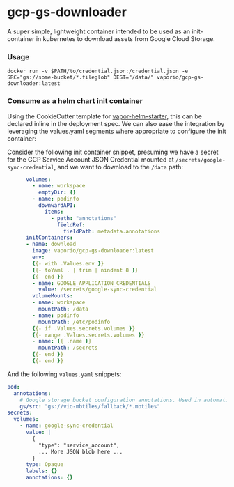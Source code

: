 # gcp-gs-downloader

A super simple, lightweight container intended to be used as an init-container in kubernetes to download assets from Google Cloud Storage.

### Usage

```
docker run -v $PATH/to/credential.json:/credential.json -e SRC="gs://some-bucket/*.fileglob" DEST="/data/" vaporio/gcp-gs-downloader:latest
```

### Consume as a helm chart init container

Using the CookieCutter template for [vapor-helm-starter](https://github.com/vapor-ware/vapor-helm-starter), this can be declared inline in the deployment spec. We can also ease the integration by leveraging the values.yaml segments where appropriate to configure the init container:

Consider the following init container snippet, presuming we have a secret for the GCP Service Account JSON Credential mounted at `/secrets/google-sync-credential`, and we want to download to the `/data` path:

```yaml
      volumes:
        - name: workspace
          emptyDir: {}
        - name: podinfo
          downwardAPI:
            items:
              - path: "annotations"
                fieldRef:
                  fieldPath: metadata.annotations
      initContainers:
      - name: download
        image: vaporio/gcp-gs-downloader:latest
        env:
        {{- with .Values.env }}
        {{- toYaml . | trim | nindent 8 }}
        {{- end }}
        - name: GOOGLE_APPLICATION_CREDENTIALS
          value: /secrets/google-sync-credential
        volumeMounts:
        - name: workspace
          mountPath: /data
        - name: podinfo
          mountPath: /etc/podinfo
        {{- if .Values.secrets.volumes }}
        {{- range .Values.secrets.volumes }}
        - name: {{ .name }}
          mountPath: /secrets
        {{- end }}
        {{- end }}
```

And the following `values.yaml` snippets:

```yaml
pod:
  annotations:
    # Google storage bucket configuration annotations. Used in automation between map-feature-api and tileserver-gl init container to provision mbtiles for serving from Google Cloud Storage.
    gs/src: "gs://vio-mbtiles/fallback/*.mbtiles"
secrets:
  volumes:
    - name: google-sync-credential
      value: |
        {
          "type": "service_account",
          ... More JSON blob here ...
        }
      type: Opaque
      labels: {}
      annotations: {}
```
